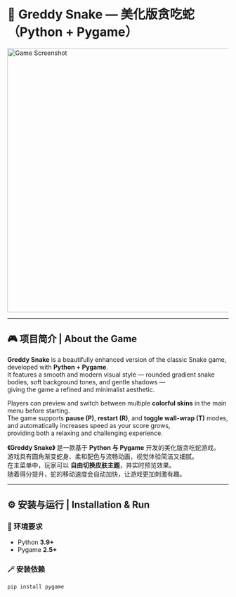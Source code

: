 # 🐍 Greddy Snake — 美化版贪吃蛇（Python + Pygame）

<img src="https://user-images.githubusercontent.com/00000000/greddy-snake-cover.png" alt="Game Screenshot" width="600"/>

---

## 🎮 项目简介 | About the Game

**Greddy Snake** is a beautifully enhanced version of the classic Snake game, developed with **Python + Pygame**.  
It features a smooth and modern visual style — rounded gradient snake bodies, soft background tones, and gentle shadows —  
giving the game a refined and minimalist aesthetic.  

Players can preview and switch between multiple **colorful skins** in the main menu before starting.  
The game supports **pause (P)**, **restart (R)**, and **toggle wall-wrap (T)** modes, and automatically increases speed as your score grows,  
providing both a relaxing and challenging experience.  

**《Greddy Snake》** 是一款基于 **Python 与 Pygame** 开发的美化版贪吃蛇游戏。  
游戏具有圆角渐变蛇身、柔和配色与流畅动画，视觉体验简洁又细腻。  
在主菜单中，玩家可以 **自由切换皮肤主题**，并实时预览效果。  
随着得分提升，蛇的移动速度会自动加快，让游戏更加刺激有趣。

---

## ⚙️ 安装与运行 | Installation & Run

### 🔧 环境要求
- Python **3.9+**
- Pygame **2.5+**

### 🪄 安装依赖
```bash
pip install pygame
